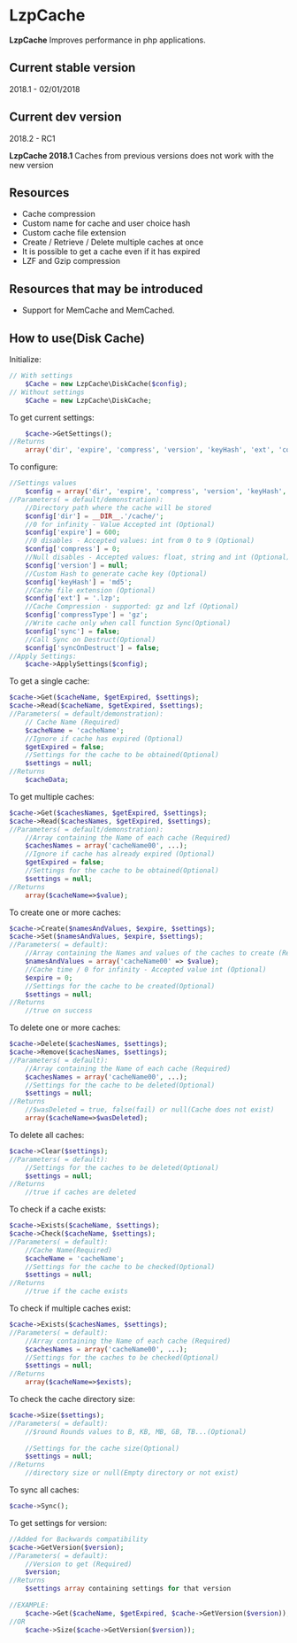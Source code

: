 ﻿# LzpCache
**LzpCache** Improves performance in php applications.

## Current stable version
2018.1 - 02/01/2018

## Current dev version
2018.2 - RC1

**LzpCache 2018.1** Caches from previous versions does not work with the new version

## Resources
- Cache compression
- Custom name for cache and user choice hash
- Custom cache file extension
- Create / Retrieve / Delete multiple caches at once
- It is possible to get a cache even if it has expired
- LZF and Gzip compression


## Resources that may be introduced
- Support for MemCache and MemCached.


## How to use(Disk Cache)
Initialize:
```php
// With settings
	$Cache = new LzpCache\DiskCache($config);
// Without settings
	$Cache = new LzpCache\DiskCache;
```

To get current settings:
```php
	$cache->GetSettings();
//Returns
	array('dir', 'expire', 'compress', 'version', 'keyHash', 'ext', 'compressType', 'sync', 'syncOnDestruct');
```


To configure:
```php
//Settings values
	$config = array('dir', 'expire', 'compress', 'version', 'keyHash', 'ext', 'compressType', 'sync', 'syncOnDestruct');
//Parameters( = default/demonstration):
	//Directory path where the cache will be stored
	$config['dir'] = __DIR__.'/cache/';
	//0 for infinity - Value Accepted int (Optional)
	$config['expire'] = 600;
	//0 disables - Accepted values: int from 0 to 9 (Optional)
	$config['compress'] = 0;
	//Null disables - Accepted values: float, string and int (Optional)
	$config['version'] = null;
	//Custom Hash to generate cache key (Optional)
	$config['keyHash'] = 'md5';
	//Cache file extension (Optional)
	$config['ext'] = '.lzp';
	//Cache Compression - supported: gz and lzf (Optional)
	$config['compressType'] = 'gz';
	//Write cache only when call function Sync(Optional)
	$config['sync'] = false;
	//Call Sync on Destruct(Optional)
	$config['syncOnDestruct'] = false;
//Apply Settings:
	$cache->ApplySettings($config);
```

To get a single cache:
```php
$cache->Get($cacheName, $getExpired, $settings);
$cache->Read($cacheName, $getExpired, $settings);
//Parameters( = default/demonstration):
	// Cache Name (Required)
	$cacheName = 'cacheName';
	//Ignore if cache has expired (Optional)
	$getExpired = false;
	//Settings for the cache to be obtained(Optional)
	$settings = null;
//Returns
	$cacheData;
```

To get multiple caches:
```php
$cache->Get($cachesNames, $getExpired, $settings);
$cache->Read($cachesNames, $getExpired, $settings);
//Parameters( = default/demonstration):
	//Array containing the Name of each cache (Required)
	$cachesNames = array('cacheName00', ...);
	//Ignore if cache has already expired (Optional)
	$getExpired = false;
	//Settings for the cache to be obtained(Optional)
	$settings = null;
//Returns
	array($cacheName=>$value);
```

To create one or more caches:
```php
$cache->Create($namesAndValues, $expire, $settings);
$cache->Set($namesAndValues, $expire, $settings);
//Parameters( = default):
	//Array containing the Names and values of the caches to create (Required)
	$namesAndValues = array('cacheName00' => $value);
	//Cache time / 0 for infinity - Accepted value int (Optional)
	$expire = 0;
	//Settings for the cache to be created(Optional)
	$settings = null;
//Returns
	//true on success
```

To delete one or more caches:
```php
$cache->Delete($cachesNames, $settings);
$cache->Remove($cachesNames, $settings);
//Parameters( = default):
	//Array containing the Name of each cache (Required)
	$cachesNames = array('cacheName00', ...);
	//Settings for the cache to be deleted(Optional)
	$settings = null;
//Returns
	//$wasDeleted = true, false(fail) or null(Cache does not exist)
	array($cacheName=>$wasDeleted);
```

To delete all caches:
```php
$cache->Clear($settings);
//Parameters( = default):
	//Settings for the caches to be deleted(Optional)
	$settings = null;
//Returns
	//true if caches are deleted
```

To check if a cache exists:
```php
$cache->Exists($cacheName, $settings);
$cache->Check($cacheName, $settings);
//Parameters( = default):
	//Cache Name(Required)
	$cacheName = 'cacheName';
	//Settings for the cache to be checked(Optional)
	$settings = null;
//Returns
	//true if the cache exists
```

To check if multiple caches exist:
```php
$cache->Exists($cachesNames, $settings);
//Parameters( = default):
	//Array containing the Name of each cache (Required)
	$cachesNames = array('cacheName00', ...);
	//Settings for the caches to be checked(Optional)
	$settings = null;
//Returns
	array($cacheName=>$exists);
```

To check the cache directory size:
```php
$cache->Size($settings);
//Parameters( = default):
	//$round Rounds values to B, KB, MB, GB, TB...(Optional)
	
	//Settings for the cache size(Optional)
	$settings = null;
//Returns
	//directory size or null(Empty directory or not exist)
```

To sync all caches:
```php
$cache->Sync();
```

To get settings for version:
```php
//Added for Backwards compatibility
$cache->GetVersion($version);
//Parameters( = default):
	//Version to get (Required)
	$version;
//Returns
	$settings array containing settings for that version
	
//EXAMPLE:
	$cache->Get($cacheName, $getExpired, $cache->GetVersion($version));
//OR
	$cache->Size($cache->GetVersion($version));
```